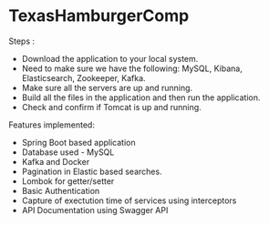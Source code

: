 # TexasHamburgerComp

Steps :
- Download the application to your local system.
- Need to make sure we have the following: MySQL, Kibana, Elasticsearch, Zookeeper, Kafka.
- Make sure all the servers are up and running.
- Build all the files in the application and then run the application.
- Check and confirm if Tomcat is up and running.

Features implemented:
- Spring Boot based application
- Database used - MySQL
- Kafka and Docker
- Pagination in Elastic based searches.
- Lombok for getter/setter
- Basic Authentication
- Capture of exectution time of services using interceptors
- API Documentation using Swagger API
